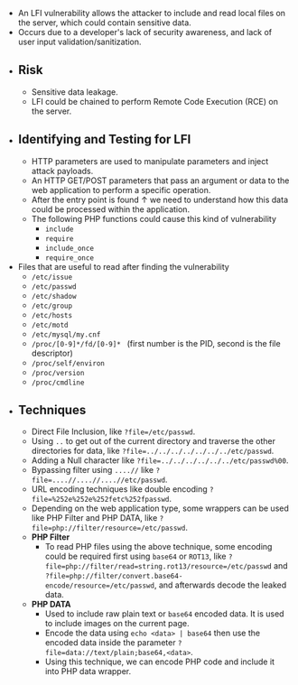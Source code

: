 - An LFI vulnerability allows the attacker to include and read local files on the server, which could contain sensitive data.
- Occurs due to a developer's lack of security awareness, and lack of user input validation/sanitization.
- ## Risk
	- Sensitive data leakage.
	- LFI could be chained to perform Remote Code Execution (RCE) on the server.
- ## Identifying and Testing for LFI
	- HTTP parameters are used to manipulate parameters and inject attack payloads.
	- An HTTP GET/POST parameters that pass an argument or data to the web application to perform a specific operation.
	- After the entry point is found &uarr; we need to understand how this data could be processed within the application.
	- The following PHP functions could cause this kind of vulnerability
		- `include`
		- `require`
		- `include_once`
		- `require_once`
- Files that are useful to read after finding the vulnerability
	- `/etc/issue`
	- `/etc/passwd`
	- `/etc/shadow`
	- `/etc/group`
	- `/etc/hosts`
	- `/etc/motd`
	- `/etc/mysql/my.cnf`
	- `/proc/[0-9]*/fd/[0-9]* ` (first number is the PID, second is the file descriptor)
	- `/proc/self/environ`
	- `/proc/version`
	- `/proc/cmdline`
- ## Techniques
	- Direct File Inclusion, like `?file=/etc/passwd`.
	- Using `..` to get out of the current directory and traverse the other directories for data, like `?file=../../../../../../../etc/passwd`.
	- Adding a Null character like `?file=../../../../../../etc/passwd%00`.
	- Bypassing filter using `....//` like `?file=....//....//....//etc/passwd`.
	- URL encoding techniques like double encoding `?file=%252e%252e%252fetc%252fpasswd`.
	- Depending on the web application type, some wrappers can be used like PHP Filter and PHP DATA, like `?file=php://filter/resource=/etc/passwd`.
	- **PHP Filter**
		- To read PHP files using the above technique, some encoding could be required first using `base64` or `ROT13`, like `?file=php://filter/read=string.rot13/resource=/etc/passwd` and `?file=php://filter/convert.base64-encode/resource=/etc/passwd`, and afterwards decode the leaked data.
	- **PHP DATA**
		- Used to include raw plain text or `base64` encoded data. It is used to include images on the current page.
		- Encode the data using `echo <data> | base64` then use the encoded data inside the parameter `?file=data://text/plain;base64,<data>`.
		- Using this technique, we can encode PHP code and include it into PHP data wrapper.